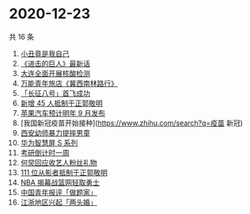# 2020-12-23

共 16 条

<!-- BEGIN ZHIHUSEARCH -->
<!-- 最后更新时间 Wed Dec 23 2020 12:17:08 GMT+0800 (CST) -->
1. [小丑竟是我自己](https://www.zhihu.com/search?q=小丑竟是我自己)
1. [《进击的巨人》最新话](https://www.zhihu.com/search?q=进击的巨人)
1. [大连全面开展核酸检测](https://www.zhihu.com/search?q=大连疫情)
1. [万能青年旅店《冀西南林路行》](https://www.zhihu.com/search?q=万能青年旅店)
1. [「长征八号」首飞成功](https://www.zhihu.com/search?q=长征八号)
1. [新增 45 人抵制于正郭敬明](https://www.zhihu.com/search?q=于正郭敬明)
1. [苹果汽车预计明年 9 月发布](https://www.zhihu.com/search?q=苹果汽车)
1. [我国新冠疫苗开始接种](https://www.zhihu.com/search?q=疫苗 新冠)
1. [西安幼师暴力提摔男童](https://www.zhihu.com/search?q=幼师提摔男童)
1. [华为智慧屏 S 系列](https://www.zhihu.com/search?q=华为智慧屏)
1. [考研倒计时一周](https://www.zhihu.com/search?q=考研)
1. [何炅回应收艺人粉丝礼物](https://www.zhihu.com/search?q=何炅收礼)
1. [111 位从影者抵制于正郭敬明](https://www.zhihu.com/search?q=于正郭敬明)
1. [NBA 揭幕战篮网轻取勇士](https://www.zhihu.com/search?q=篮网)
1. [中国青年报评「做题家」](https://www.zhihu.com/search?q=中国青年报)
1. [江浙地区兴起「两头婚」](https://www.zhihu.com/search?q=两头婚)
<!-- END ZHIHUSEARCH -->

